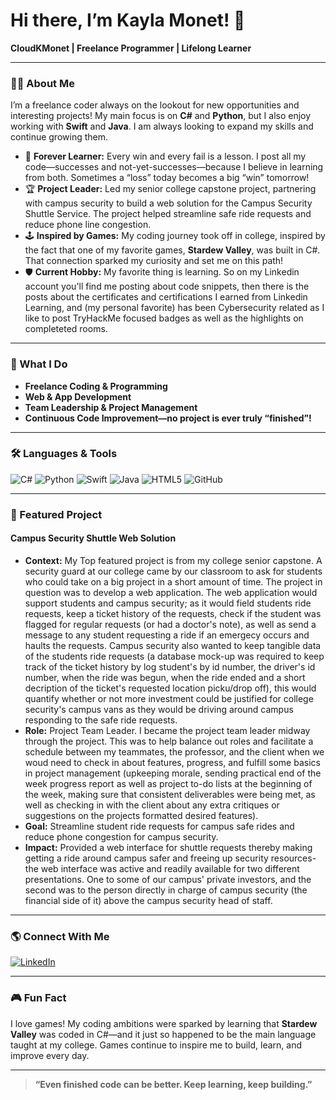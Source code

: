 # Hi there, I’m Kayla Monet! 👋

**CloudKMonet | Freelance Programmer | Lifelong Learner**

---

### 👩‍💻 About Me

I’m a freelance coder always on the lookout for new opportunities and interesting projects! My main focus is on **C#** and **Python**, but I also enjoy working with **Swift** and **Java**. I am always looking to expand my skills and continue growing them.

- 🌱 **Forever Learner:** Every win and every fail is a lesson. I post all my code—successes and not-yet-successes—because I believe in learning from both. Sometimes a “loss” today becomes a big “win” tomorrow!
- 🏆 **Project Leader:** Led my senior college capstone project, partnering with campus security to build a web solution for the Campus Security Shuttle Service. The project helped streamline safe ride requests and reduce phone line congestion.
- 🕹️ **Inspired by Games:** My coding journey took off in college, inspired by the fact that one of my favorite games, **Stardew Valley**, was built in C#. That connection sparked my curiosity and set me on this path!
- 🛡️ **Current Hobby:** My favorite thing is learning. So on my Linkedin account you'll find me posting about code snippets, then there is the posts about the certificates and certifications I earned from Linkedin Learning, and (my personal favorite) has been Cybersecurity related as I like to post TryHackMe focused badges as well as the highlights on completeted rooms. 

---

### 💼 What I Do

- **Freelance Coding & Programming**  
- **Web & App Development**  
- **Team Leadership & Project Management**  
- **Continuous Code Improvement—no project is ever truly “finished”!**

---

### 🛠️ Languages & Tools

![C#](https://img.shields.io/badge/C%23-239120?style=flat&logo=c-sharp&logoColor=white)
![Python](https://img.shields.io/badge/Python-3776AB?style=flat&logo=python&logoColor=white)
![Swift](https://img.shields.io/badge/Swift-FA7343?style=flat&logo=swift&logoColor=white)
![Java](https://img.shields.io/badge/Java-007396?style=flat&logo=java&logoColor=white)
![HTML5](https://img.shields.io/badge/HTML5-E34F26?style=flat&logo=html5&logoColor=white)
![GitHub](https://img.shields.io/badge/GitHub-181717?style=flat&logo=github&logoColor=white)

---

### 🚀 Featured Project

#### Campus Security Shuttle Web Solution
- **Context:** My Top featured project is from my college senior capstone. A security guard at our college came by our classroom to ask for students who could take on a big project in a short amount of time. The project in question was to develop a web application. The web application would support students and campus security; as it would field students ride requests, keep a ticket history of the requests, check if the student was flagged for regular requests (or had a doctor's note), as well as send a message to any student requesting a ride if an emergecy occurs and haults the requests. Campus security also wanted to keep tangible data of the students ride requests (a database mock-up was required to keep track of the ticket history by log student's by id number, the driver's id number, when the ride was begun, when the ride ended and a short decription of the ticket's requested location picku/drop off), this would quantify whether or not more investment could be justified for college security's campus vans as they would be driving around campus responding to the safe ride requests.
- **Role:** Project Team Leader. I became the project team leader midway through the project. This was to help balance out roles and facilitate a schedule between my teammates, the professor, and the client when we woud need to check in about features, progress, and fulfill some basics in project management (upkeeping morale, sending practical end of the week progress report as well as project to-do lists at the beginning of the week, making sure that consistent deliverables were being met, as well as checking in with the client about any extra critiques or suggestions on the projects formatted desired features).
- **Goal:** Streamline student ride requests for campus safe rides and reduce phone congestion for campus security.  
- **Impact:** Provided a web interface for shuttle requests thereby making getting a ride around campus safer and freeing up security resources- the web interface was active and readily available for two different presentations. One to some of our campus' private investors, and the second was to the person directly in charge of campus security (the financial side of it) above the campus security head of staff.

---

### 🌎 Connect With Me

[![LinkedIn](https://img.shields.io/badge/-Kayla%20Monet-blue?style=flat&logo=linkedin&logoColor=white)](https://www.linkedin.com/in/kayla-monet-451b2a1ba)

---

### 🎮 Fun Fact

I love games! My coding ambitions were sparked by learning that **Stardew Valley** was coded in C#—and it just so happened to be the main language taught at my college. Games continue to inspire me to build, learn, and improve every day.

---

> **“Even finished code can be better. Keep learning, keep building.”**

